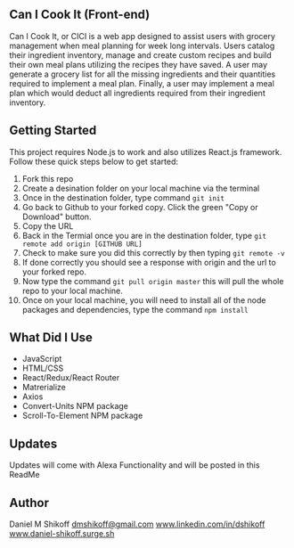 ## Can I Cook It (Front-end)

Can I Cook It, or CICI is a web app designed to assist users with grocery management when meal planning for week long intervals. Users catalog their ingredient inventory, manage and create custom recipes and build their own meal plans utilizing the recipes they have saved. A user may generate a grocery list for all the missing ingredients and their quantities required to implement a meal plan. Finally, a user may implement a meal plan which would deduct all ingredients required from their ingredient inventory.

## Getting Started

This project requires Node.js to work and also utilizes React.js framework. Follow these quick steps below to get started:

1. Fork this repo
2. Create a desination folder on your local machine via the terminal
3. Once in the destination folder, type command ```git init```
4. Go back to Github to your forked copy. Click the green "Copy or Download" button.
5. Copy the URL
6. Back in the Termial once you are in the destination folder, type ```git remote add origin [GITHUB URL]```
7. Check to make sure you did this correctly by then typing ```git remote -v```
8. If done correctly you should see a response with origin and the url to your forked repo.
9. Now type the command ```git pull origin master``` this will pull the whole repo to your local machine.
10. Once on your local machine, you will need to install all of the node packages and dependencies, type the command ```npm install```

## What Did I Use

* JavaScript
* HTML/CSS
* React/Redux/React Router
* Matrerialize
* Axios
* Convert-Units NPM package
* Scroll-To-Element NPM package

## Updates

Updates will come with Alexa Functionality and will be posted in this ReadMe

## Author

Daniel M Shikoff
dmshikoff@gmail.com
www.linkedin.com/in/dshikoff
www.daniel-shikoff.surge.sh

